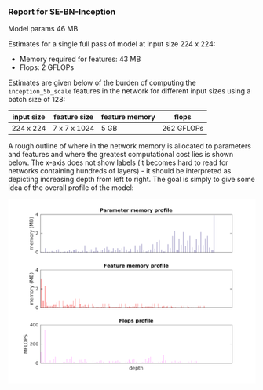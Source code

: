 ### Report for SE-BN-Inception
Model params 46 MB 

Estimates for a single full pass of model at input size 224 x 224: 

* Memory required for features: 43 MB 
* Flops: 2 GFLOPs 

Estimates are given below of the burden of computing the `inception_5b_scale` features in the network for different input sizes using a batch size of 128: 

| input size | feature size | feature memory | flops | 
|------------|--------------|----------------|-------| 
| 224 x 224 | 7 x 7 x 1024 | 5 GB | 262 GFLOPs |

A rough outline of where in the network memory is allocated to parameters and features and where the greatest computational cost lies is shown below.  The x-axis does not show labels (it becomes hard to read for networks containing hundreds of layers) - it should be interpreted as depicting increasing depth from left to right.  The goal is simply to give some idea of the overall profile of the model: 

![SE-BN-Inception profile](figs/SE-BN-Inception.png)
